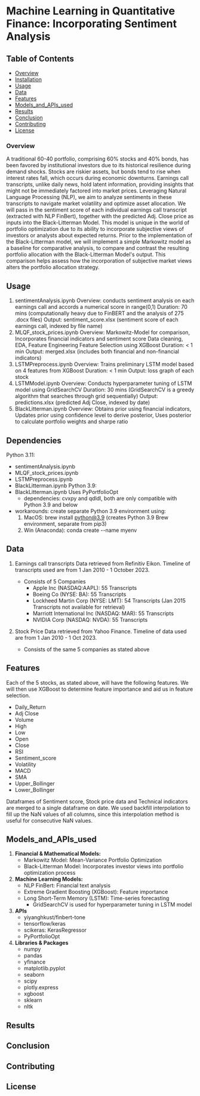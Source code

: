 # Machine Learning in Quantitative Finance: Incorporating Sentiment Analysis

## Table of Contents
- [Overview](#overview)
- [Installation](#installation)
- [Usage](#usage)
- [Data](#data)
- [Features](#features)
- [Models_and_APIs_used](#models_and_APIs_used)
- [Results](#results)
- [Conclusion](#conclusion)
- [Contributing](#contributing)
- [License](#license)

### Overview
A traditional 60-40 portfolio, comprising 60% stocks and 40% bonds, has been favored by institutional investors due to its historical resilience during demand shocks. Stocks are riskier assets, but bonds tend to rise when interest rates fall, which occurs during economic downturns. Earnings call transcripts, unlike daily news, hold latent information, providing insights that might not be immediately factored into market prices. Leveraging Natural Language Processing (NLP), we aim to analyze sentiments in these transcripts to navigate market volatility and optimize asset allocation. We will pass in the sentiment score of each individual earnings call transcript (extracted with NLP FinBert), together with the predicted Adj. Close price as inputs into the Black-Litterman Model. This model is unique in the world of portfolio optimization due to its ability to incorporate subjective views of investors or analysts about expected returns. Prior to the implementation of the Black-Litterman model, we will implement a simple Markowitz model as a baseline for comparative analysis, to compare and contrast the resulting portfolio allocation with the Black-Litterman Model's output. This comparison helps assess how the incorporation of subjective market views alters the portfolio allocation strategy. 

## Usage
1) sentimentAnalysis.ipynb
   Overview: conducts sentiment analysis on each earnings call and accords a numerical score in range(0,1)
   Duration: 70 mins (computationally heavy due to FinBERT and the analysis of 275 .docx files)
   Output: sentiment_score.xlsx (sentiment score of each earnings call, indexed by file name)
2) MLQF_stock_prices.ipynb
   Overview: Markowitz-Model for comparison, 
             Incorporates financial indicators and sentiment score
             Data cleaning, EDA, Feature Engineering
             Feature Selection using XGBoost
   Duration: < 1 min
   Output: merged.xlsx (includes both financial and non-financial indicators)
3) LSTMPreprocess.ipynb
   Overview: Trains preliminary LSTM model based on 4 features from XGBoost
   Duration: < 1 min
   Output: loss graph of each stock
4) LSTMModel.ipynb
   Overview: Conducts hyperparameter tuning of LSTM model using GridSearchCV
   Duration: 30 mins (GridSearchCV is a greedy algorithm that searches through grid sequentially)
   Output: predictions.xlsx (predicted Adj Close, indexed by date)
5) BlackLitterman.ipynb
   Overview: Obtains prior using financial indicators,
             Updates prior using confidence level to derive posterior,
             Uses posterior to calculate portfolio weights and sharpe ratio

## Dependencies
Python 3.11:
   - sentimentAnalysis.ipynb
   - MLQF_stock_prices.ipynb
   - LSTMPreprocess.ipynb
   - BlackLitterman.ipynb
Python 3.9: 
   - BlackLitterman.ipynb
     Uses PyPortfolioOpt
     - dependencies: cvxpy and qdldl, both are only compatible with Python 3.9 and below
   - workarounds: create separate Python 3.9 environment using:
      1) MacOS: brew install python@3.9 (creates Python 3.9 Brew environment, separate from pip3)
      2) Win (Anaconda): conda create --name myenv

## Data
1) Earnings call transcripts Data retrieved from Refinitiv Eikon. Timeline of transcripts used are from 1 Jan 2010 - 1 October 2023.
   
   - Consists of 5 Companies
      - Apple Inc (NASDAQ:AAPL): 55 Transcripts
      - Boeing Co (NYSE: BA): 55 Transcripts
      - Lockheed Martin Corp (NYSE: LMT): 54 Transcripts (Jan 2015 Transcripts not available for retrieval)
      - Marriott International Inc (NASDAQ: MAR): 55 Transcripts
      - NVIDIA Corp (NASDAQ: NVDA): 55 Transcripts
   
3) Stock Price Data retrieved from Yahoo Finance. Timeline of data used are from 1 Jan 2010 - 1 Oct 2023.

   -  Consists of the same 5 companies as stated above

## Features 
Each of the 5 stocks, as stated above, will have the following features. We will then use XGBoost to determine feature importance and aid us in feature selection.
- Daily_Return
- Adj Close
- Volume
- High
- Low
- Open
- Close
- RSI
- Sentiment_score
- Volatility
- MACD
- SMA
- Upper_Bollinger
- Lower_Bollinger

Dataframes of Sentiment score, Stock price data and Technical indicators are merged to a single dataframe on date. We used backfill interpolation to fill up the NaN values of all columns, since this interpolation method is useful for consecutive NaN values.

## Models_and_APIs_used
1) **Financial & Mathematical Models:**
   - Markowitz Model: Mean-Variance Portfolio Optimization
   - Black-Litterman Model: Incorporates investor views into portfolio optimization process
2) **Machine Learning Models:**
   - NLP FinBert: Financial text analysis
   - Extreme Gradient Boosting (XGBoost): Feature importance
   - Long Short-Term Memory (LSTM): Time-series forecasting
        - GridSearchCV is used for hyperparameter tuning in LSTM model
3) **APIs**
   - yiyanghkust/finbert-tone
   - tensorflow/keras
   - scikeras: KerasRegressor
   - PyPortfolioOpt
4) **Libraries & Packages**
   - numpy
   - pandas
   - yfinance
   - matplotlib.pyplot
   - seaborn
   - scipy
   - plotly.express
   - xgboost
   - sklearn
   - nltk

## Results

## Conclusion

## Contributing

## License

